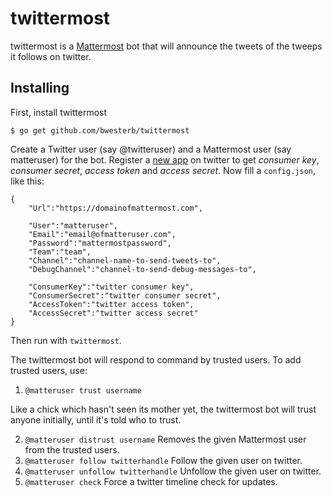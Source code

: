 twittermost
===========

twittermost is a [Mattermost](https://about.mattermost.com) bot
that will announce the tweets of the tweeps it follows on twitter.

Installing
----------

First, install twittermost

    $ go get github.com/bwesterb/twittermost

Create a Twitter user (say @twitteruser) and a Mattermost user (say matteruser)
for the bot.  Register a [new app](https://apps.twitter.com) on twitter
to get *consumer key*, *consumer secret*, *access token* and *access secret*.
Now fill a `config.json`, like this:
    
    {
        "Url":"https://domainofmattermost.com",

        "User":"matteruser",
        "Email":"email@ofmatteruser.com",
        "Password":"mattermostpassword",
        "Team":"team",
        "Channel":"channel-name-to-send-tweets-to",
        "DebugChannel":"channel-to-send-debug-messages-to",

        "ConsumerKey":"twitter consumer key",
        "ConsumerSecret":"twitter consumer secret",
        "AccessToken":"twitter access token",
        "AccessSecret":"twitter access secret"
    }

Then run with `twittermost`.

The twittermost bot will respond to command by trusted users.  To add trusted users, use:

1. `@matteruser trust username`

Like a chick which hasn't seen its mother yet, the twittermost bot will trust anyone initially, until it's told who to trust.
 
2. `@matteruser distrust username`
   Removes the given Mattermost user from the trusted users.
3. `@matteruser follow twitterhandle`
   Follow the given user on twitter.
4. `@matteruser unfollow twitterhandle`
   Unfollow the given user on twitter.
5. `@matteruser check`
   Force a twitter timeline check for updates.  
